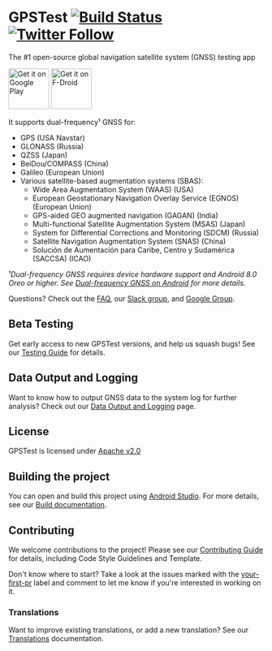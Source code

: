 # GPSTest [![Build Status](https://travis-ci.org/barbeau/gpstest.svg?branch=master)](https://travis-ci.org/barbeau/gpstest) [![Twitter Follow](https://img.shields.io/twitter/follow/sjbarbeau.svg?style=social&label=Follow)](https://twitter.com/sjbarbeau)

The #1 open-source global navigation satellite system (GNSS) testing app

[<img src="https://play.google.com/intl/en_us/badges/images/generic/en-play-badge.png"
      alt="Get it on Google Play"
      height="80">](https://play.google.com/store/apps/details?id=com.android.gpstest)
[<img src="https://fdroid.gitlab.io/artwork/badge/get-it-on.png"
      alt="Get it on F-Droid"
      height="80">](https://f-droid.org/packages/com.android.gpstest.osmdroid/)

It supports dual-frequency¹ GNSS for:

* GPS (USA Navstar)
* GLONASS (Russia)
* QZSS (Japan)
* BeiDou/COMPASS (China)
* Galileo (European Union)
* Various satellite-based augmentation systems (SBAS):
    * Wide Area Augmentation System (WAAS) (USA)
    * European Geostationary Navigation Overlay Service (EGNOS) (European Union)
    * GPS-aided GEO augmented navigation (GAGAN) (India)
    * Multi-functional Satellite Augmentation System (MSAS) (Japan)
    * System for Differential Corrections and Monitoring (SDCM) (Russia)
    * Satellite Navigation Augmentation System (SNAS) (China)
    * Soluciόn de Aumentaciόn para Caribe, Centro y Sudamérica (SACCSA) (ICAO)
    
¹*Dual-frequency GNSS requires device hardware support and Android 8.0 Oreo or higher. See [Dual-frequency GNSS on Android](https://medium.com/@sjbarbeau/dual-frequency-gnss-on-android-devices-152b8826e1c) for more details.*

Questions?  Check out the [FAQ](FAQ.md), our [Slack group](https://gpstest-android.herokuapp.com/), and [Google Group](https://groups.google.com/forum/#!forum/gpstest_android).

## Beta Testing

Get early access to new GPSTest versions, and help us squash bugs! See our [Testing Guide](BETA_TESTING.md) for details.

## Data Output and Logging

Want to know how to output GNSS data to the system log for further analysis?  Check out our [Data Output and Logging](LOGGING.md) page.

## License

GPSTest is licensed under [Apache v2.0](https://www.apache.org/licenses/LICENSE-2.0)

## Building the project

You can open and build this project using [Android Studio](https://developer.android.com/studio).  For more details, see our [Build documentation](BUILD.MD).

## Contributing

We welcome contributions to the project!  Please see our [Contributing Guide](.github/CONTRIBUTING.md) for details, including Code Style Guidelines and Template.

Don't know where to start?  Take a look at the issues marked with the [your-first-pr](https://github.com/barbeau/gpstest/labels/your-first-pr) label and comment to let me know if you're interested in working on it.

### Translations

Want to improve existing translations, or add a new translation?  See our [Translations](/TRANSLATIONS.md) documentation.